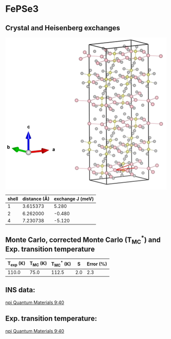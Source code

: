 # FePSe3

## Crystal and Heisenberg exchanges

![FePSe3 Structure](FePSe3.jpg)


| shell    | distance (A&#778;) | exchange J (meV) |
|----------|--------------|------------------|
| 1        | 3.615373     | 5.280            |
| 2        | 6.262000     | -0.480           |
| 4        | 7.230738     | -5.120           |


## Monte Carlo, corrected Monte Carlo (T<sub>MC</sub><sup>*</sup>) and Exp. transition temperature

| T<sub>exp</sub> (K) | T<sub>MC</sub> (K) | T<sub>MC</sub><sup>*</sup> (K) | S   | Error (%) |
|----------------------|--------------------|--------------------------------|-----|-----------|
| 110.0                  | 75.0                 | 112.5                          | 2.0 | 2.3       |


## INS data:
[npj Quantum Materials 9:40](https://www.nature.com/articles/s41535-024-00651-5)


## Exp. transition temperature:
[npj Quantum Materials 9:40](https://www.nature.com/articles/s41535-024-00651-5)
